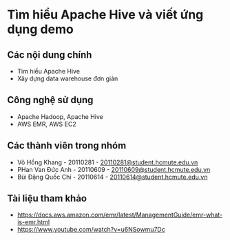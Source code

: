 # Tìm hiểu Apache Hive và viết ứng dụng demo

## Các nội dung chính
* Tìm hiểu Apache Hive 
* Xây dựng data warehouse đơn giản

## Công nghệ sử dụng 
* Apache Hadoop, Apache Hive
* AWS EMR, AWS EC2

## Các thành viên trong nhóm
* Võ Hồng Khang - 20110281 - 20110281@student.hcmute.edu.vn
* PHan Van Đức Anh - 20110609 - 20110609@student.hcmute.edu.vn
* Bùi Đặng Quốc Chí - 20110614 - 20110614@student.hcmute.edu.vn

## Tài liệu tham khảo
* https://docs.aws.amazon.com/emr/latest/ManagementGuide/emr-what-is-emr.html
* https://www.youtube.com/watch?v=u6NSowmu7Dc
